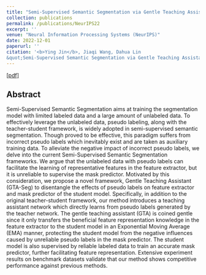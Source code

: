 ```yaml
---
title: "Semi-Supervised Semantic Segmentation via Gentle Teaching Assistant."
collection: publications
permalink: /publications/NeurIPS22
excerpt: ''
venue: "Neural Information Processing Systems (NeurIPS)"
date: 2022-12-01
paperurl: ''
citation: '<b>Ying Jin</b>, Jiaqi Wang, Dahua Lin
&quot;Semi-Supervised Semantic Segmentation via Gentle Teaching Assistant.&quot;.<i>Neural Information Processing Systems</i> <b>NeurIPS 2022</b>.'
---
```


[[pdf]](https://arxiv.org/abs/2301.07340)


## Abstract
Semi-Supervised Semantic Segmentation aims at training the segmentation model with limited labeled data and a large amount of unlabeled data. To effectively leverage the unlabeled data, pseudo labeling, along with the teacher-student framework, is widely adopted in semi-supervised semantic segmentation. Though proved to be effective, this paradigm suffers from incorrect pseudo labels which inevitably exist and are taken as auxiliary training data. To alleviate the negative impact of incorrect pseudo labels, we delve into the current Semi-Supervised Semantic Segmentation frameworks. We argue that the unlabeled data with pseudo labels can facilitate the learning of representative features in the feature extractor, but it is unreliable to supervise the mask predictor. Motivated by this consideration, we propose a novel framework, Gentle Teaching Assistant (GTA-Seg) to disentangle the effects of pseudo labels on feature extractor and mask predictor of the student model. Specifically, in addition to the original teacher-student framework, our method introduces a teaching assistant network which directly learns from pseudo labels generated by the teacher network. The gentle teaching assistant (GTA) is coined gentle since it only transfers the beneficial feature representation knowledge in the feature extractor to the student model in an Exponential Moving Average (EMA) manner, protecting the student model from the negative influences caused by unreliable pseudo labels in the mask predictor. The student model is also supervised by reliable labeled data to train an accurate mask predictor, further facilitating feature representation. Extensive experiment results on benchmark datasets validate that our method shows competitive performance against previous methods.